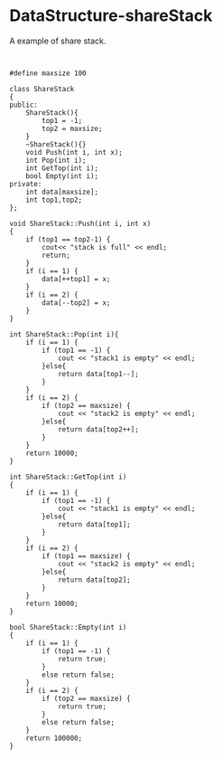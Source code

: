 # DataStructure-shareStack
A example of share stack.
<pre><code>

#define maxsize 100

class ShareStack
{
public:
    ShareStack(){
        top1 = -1;
        top2 = maxsize;
    }
    ~ShareStack(){}
    void Push(int i, int x);
    int Pop(int i);
    int GetTop(int i);
    bool Empty(int i);
private:
    int data[maxsize];
    int top1,top2;
};

void ShareStack::Push(int i, int x)
{
    if (top1 == top2-1) {
        cout<< "stack is full" << endl;
        return;
    }
    if (i == 1) {
        data[++top1] = x;
    }
    if (i == 2) {
        data[--top2] = x;
    }
}

int ShareStack::Pop(int i){
    if (i == 1) {
        if (top1 == -1) {
            cout << "stack1 is empty" << endl;
        }else{
            return data[top1--];
        }
    }
    if (i == 2) {
        if (top2 == maxsize) {
            cout << "stack2 is empty" << endl;
        }else{
            return data[top2++];
        }
    }
    return 10000;
}

int ShareStack::GetTop(int i)
{
    if (i == 1) {
        if (top1 == -1) {
            cout << "stack1 is empty" << endl;
        }else{
            return data[top1];
        }
    }
    if (i == 2) {
        if (top1 == maxsize) {
            cout << "stack2 is empty" << endl;
        }else{
            return data[top2];
        }
    }
    return 10000;
}

bool ShareStack::Empty(int i)
{
    if (i == 1) {
        if (top1 == -1) {
            return true;
        }
        else return false;
    }
    if (i == 2) {
        if (top2 == maxsize) {
            return true;
        }
        else return false;
    }
    return 100000;
}



</code></pre>
